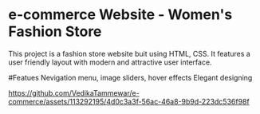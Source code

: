 # e-commerce Website - Women's Fashion Store
This project is a fashion store website buit using HTML, CSS. It features a user friendly layout with modern and attractive user interface.

#Featues
Nevigation menu, image sliders, hover effects
Elegant designing 

https://github.com/VedikaTammewar/e-commerce/assets/113292195/4d0c3a3f-56ac-46a8-9b9d-223dc536f98f

